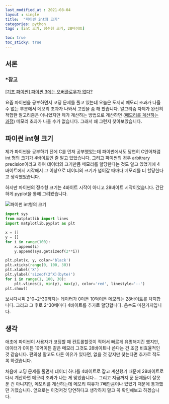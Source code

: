 ```yaml
---
last_modified_at : 2021-08-04
layout : single
title:  "파이썬 int형 크기"
categories: python
tags : [int 크기, 정수형 크기, 28바이트]

toc: true
toc_sticky: true
---
```

## 서론

### *참고
<a href = 'https://ahracho.github.io/posts/python/2017-05-09-python-integer-overflow/'>[기초 파이썬] 파이썬 3에는 오버플로우가 없다?</a>  

요즘 파이썬을 공부하면서 코딩 문제를 풀고 있는데 오늘은 도저히 메모리 초과가 나올 수 없는 부분에서 메모리 초과가 나와서 고민을 좀 해 봤습니다. 알고리즘 자체가 완전히 적합한 알고리즘은 아니었지만 제가 계산하는 방법으로 계산하면 (<a href='/boj/BOJ_6549/'>메모리를 계산하는 과정</a>) 메모리 초과가 나올 수가 없습니다. 그래서 왜 그런지 찾아보았습니다.

## 파이썬 int형 크기
제가 파이썬을 공부하기 전에 C를 먼저 공부했었는데 파이썬에서도 당연히 C언어처럼 int 형의 크기가 4바이트인 줄 알고 있었습니다. 그리고 파이썬의 경우 arbitrary precision이라고 하여 데이터의 크기만큼 메모리를 할당한다는 것도 알고 있었기에 4바이트에서 시작해서 그 이상으로 데이터의 크기가 넘어갈 때마다 메모리를 더 할당한다고 생각했었습니다.  

하지만 파이썬의 정수형 크기는 4바이트 시작이 아니고 28바이트 시작이었습니다. 간단하게 pyplot을 통해 그려봤습니다.  

<img src = 'https://user-images.githubusercontent.com/67966414/128191005-aacc5084-3796-4996-838d-d775ff6251ae.png' alt='파이썬 int형의 크기' style="margin-left: auto; margin-right: auto; display: block;">

```python
import sys
from matplotlib import lines
import matplotlib.pyplot as plt

x = []
y = []
for i in range(100):
    x.append(i)
    y.append(sys.getsizeof(2**i))

plt.plot(x, y, color='black')
plt.xticks(range(0, 100, 30))
plt.xlabel('X')
plt.ylabel('sizeof(2^X)(byte)')
for i in range(1, 100, 30):
    plt.vlines(i, min(y), max(y), color='red', linestyle='--')
plt.show()
```
보시다시피 2^0~2^30까지는 데이터가 0이든 10억이든 메모리는 28바이트를 차지합니다. 그리고 그 후로 2^30배마다 4바이트를 추가로 할당합니다. 음수도 마찬가지입니다.

## 생각
애초에 파이썬이 사용자가 코딩할 때 컨트롤할것이 적어서 빠르게 유명해지긴 했지만, 데이터가 0이든 10억이든 같은 메모리 그것도 28바이트나 쓴다는 건 조금 비효율적인 것 같습니다. 편의성 말고도 다른 이유가 있다면, 없을 것 같지만 찾는다면 추가로 적도록 하겠습니다.  

처음에 코딩 문제를 풀면서 데이터 하나를 4바이트로 잡고 계산했기 때문에 28바이트로 다시 계산하면 메모리 초과가 나는 게 맞았습니다… 그리고 지금까지 푼 문제들이 잘못 푼 건 아니지만, 메모리를 계산하는데 메모리 여유가 7배만큼이나 있었기 때문에 통과했던 거였습니다. 앞으로는 이것저것 당연하다고 생각하지 말고 꼭 확인해보고 하겠습니다.